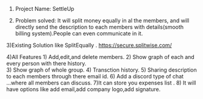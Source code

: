  1) Project Name: SettleUp

2) Problem solved: 
   It will split money equally in al the members, and will directly send the description to each members with details(smooth billing system).People can even communicate in it.

3)Existing Solution like SplitEqually .
  https://secure.splitwise.com/

4)All Features
    1) Add,edit,and delete members.
    2) Show graph of each and every person with there history.  
    3) Show graph of whole group.
    4) Transction history.
    5) Sharing description to each members through there email id.
    6) Add a discord type of chat ...where all members can discuss.
    7)It can store you expenses list .
    8) It will have options like add email,add company logo,add signature.

